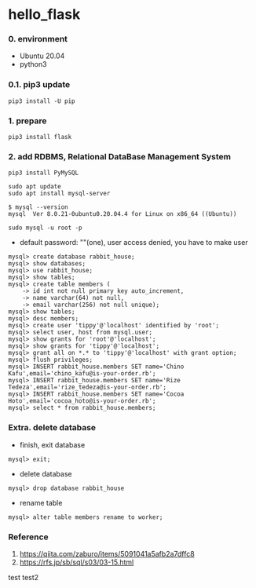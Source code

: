 # hello_flask

### 0. environment
- Ubuntu 20.04
- python3

### 0.1. pip3 update
```
pip3 install -U pip
```

### 1. prepare
```
pip3 install flask
```

### 2. add RDBMS, Relational DataBase Management System
```
pip3 install PyMySQL
```

```
sudo apt update
sudo apt install mysql-server
```

```
$ mysql --version
mysql  Ver 8.0.21-0ubuntu0.20.04.4 for Linux on x86_64 ((Ubuntu))
```

```
sudo mysql -u root -p
```
- default password: ""(one), user access denied, you have to make user

```
mysql> create database rabbit_house;
mysql> show databases;
mysql> use rabbit_house;
mysql> show tables;
mysql> create table members (
    -> id int not null primary key auto_increment,
    -> name varchar(64) not null,
    -> email varchar(256) not null unique);
mysql> show tables;
mysql> desc members;
mysql> create user 'tippy'@'localhost' identified by 'root';
mysql> select user, host from mysql.user;
mysql> show grants for 'root'@'localhost';
mysql> show grants for 'tippy'@'localhost';
mysql> grant all on *.* to 'tippy'@'localhost' with grant option;
mysql> flush privileges;
mysql> INSERT rabbit_house.members SET name='Chino Kafu',email='chino_kafu@is-your-order.rb';
mysql> INSERT rabbit_house.members SET name='Rize Tedeza',email='rize_tedeza@is-your-order.rb';
mysql> INSERT rabbit_house.members SET name='Cocoa Hoto',email='cocoa_hoto@is-your-order.rb';
mysql> select * from rabbit_house.members;
```

### Extra. delete database
- finish, exit database
```
mysql> exit;
```
- delete database
```
mysql> drop database rabbit_house
```
- rename table
```
mysql> alter table members rename to worker;
```

### Reference
1. https://qiita.com/zaburo/items/5091041a5afb2a7dffc8
2. https://rfs.jp/sb/sql/s03/03-15.html

test
test2
